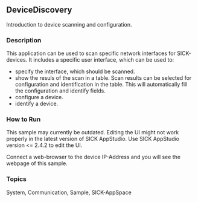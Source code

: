 ## DeviceDiscovery
Introduction to device scanning and configuration.

### Description
This application can be used to scan specific network interfaces for SICK-devices.
It includes a specific user interface, which can be used to:

- specify the interface, which should be scanned.
- show the resuls of the scan in a table. 
    Scan results can be selected for configuration and identification in the table.
    This will automatically fill the configuration and identify fields.
- configure a device.
- identify a device.

### How to Run
This sample may currently be outdated.
Editing the UI might not work properly in the latest version of SICK AppStudio. Use SICK AppStudio version <= 2.4.2 to edit the UI.

Connect a web-browser to the device IP-Address and you will see the webpage of this sample.

### Topics
System, Communication, Sample, SICK-AppSpace